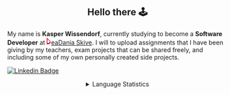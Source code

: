 ## <p align="center">Hello there 🕹️</p>

My name is **Kasper Wissendorf**, currently studying to become a **Software Developer** at [![Icon](/assets/icons/social/Dania.png)eaDania Skive](https://eadania.com/). I will to upload assignments that I have been giving by my teachers, exam projects that can be shared freely, and including some of my own personally created side projects.

[![Linkedin Badge](https://img.shields.io/badge/-Kasper%20Wissendorf-blue?style=flat-square&logo=Linkedin&logoColor=white&link=https://www.linkedin.com/in/kasper-wissendorf-7279011b6/)](https://www.linkedin.com/in/kasper-wissendorf-7279011b6/)

<details>
  <summary align="center">Language Statistics</summary>
<a href="https://github.com/kasp470f#WhyDidYouPressThat?"><img src="https://wakatime.com/share/@26d9b5da-1a46-43a0-b500-8dcba24427ff/5974303c-6821-44cb-abc9-b070e75f440b.svg"/></a>
</details>
